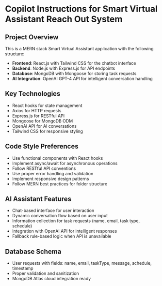 # Copilot Instructions for Smart Virtual Assistant Reach Out System

<!-- Use this file to provide workspace-specific custom instructions to Copilot. For more details, visit https://code.visualstudio.com/docs/copilot/copilot-customization#_use-a-githubcopilotinstructionsmd-file -->

## Project Overview

This is a MERN stack Smart Virtual Assistant application with the following structure:

- **Frontend**: React.js with Tailwind CSS for the chatbot interface
- **Backend**: Node.js with Express.js for API endpoints
- **Database**: MongoDB with Mongoose for storing task requests
- **AI Integration**: OpenAI GPT-4 API for intelligent conversation handling

## Key Technologies

- React hooks for state management
- Axios for HTTP requests
- Express.js for RESTful API
- Mongoose for MongoDB ODM
- OpenAI API for AI conversations
- Tailwind CSS for responsive styling

## Code Style Preferences

- Use functional components with React hooks
- Implement async/await for asynchronous operations
- Follow RESTful API conventions
- Use proper error handling and validation
- Implement responsive design patterns
- Follow MERN best practices for folder structure

## AI Assistant Features

- Chat-based interface for user interaction
- Dynamic conversation flow based on user input
- Information collection for task requests (name, email, task type, schedule)
- Integration with OpenAI API for intelligent responses
- Fallback rule-based logic when API is unavailable

## Database Schema

- User requests with fields: name, email, taskType, message, schedule, timestamp
- Proper validation and sanitization
- MongoDB Atlas cloud integration ready
